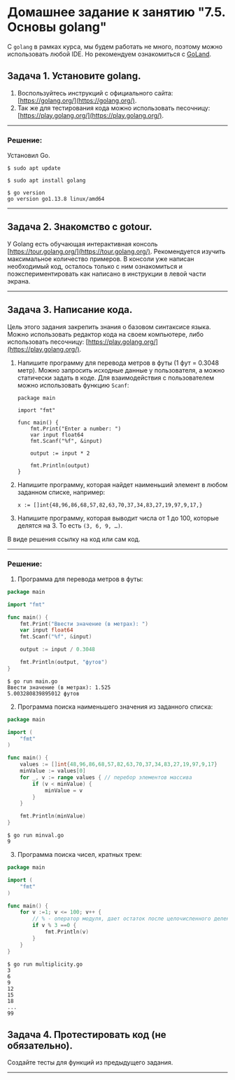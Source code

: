 # Домашнее задание к занятию "7.5. Основы golang"

С `golang` в рамках курса, мы будем работать не много, поэтому можно использовать любой IDE. 
Но рекомендуем ознакомиться с [GoLand](https://www.jetbrains.com/ru-ru/go/).  

## Задача 1. Установите golang.
1. Воспользуйтесь инструкций с официального сайта: [https://golang.org/](https://golang.org/).
2. Так же для тестирования кода можно использовать песочницу: [https://play.golang.org/](https://play.golang.org/).

---
### Решение:

Установил Go.

```
$ sudo apt update

$ sudo apt install golang

$ go version
go version go1.13.8 linux/amd64

```
---

## Задача 2. Знакомство с gotour.
У Golang есть обучающая интерактивная консоль [https://tour.golang.org/](https://tour.golang.org/). 
Рекомендуется изучить максимальное количество примеров. В консоли уже написан необходимый код, 
осталось только с ним ознакомиться и поэкспериментировать как написано в инструкции в левой части экрана.  

---


## Задача 3. Написание кода. 
Цель этого задания закрепить знания о базовом синтаксисе языка. Можно использовать редактор кода 
на своем компьютере, либо использовать песочницу: [https://play.golang.org/](https://play.golang.org/).

1. Напишите программу для перевода метров в футы (1 фут = 0.3048 метр). Можно запросить исходные данные 
у пользователя, а можно статически задать в коде.
    Для взаимодействия с пользователем можно использовать функцию `Scanf`:
    ```
    package main
    
    import "fmt"
    
    func main() {
        fmt.Print("Enter a number: ")
        var input float64
        fmt.Scanf("%f", &input)
    
        output := input * 2
    
        fmt.Println(output)    
    }
    ```
 
1. Напишите программу, которая найдет наименьший элемент в любом заданном списке, например:
    ```
    x := []int{48,96,86,68,57,82,63,70,37,34,83,27,19,97,9,17,}
    ```
1. Напишите программу, которая выводит числа от 1 до 100, которые делятся на 3. То есть `(3, 6, 9, …)`.

В виде решения ссылку на код или сам код. 

---
### Решение:

1. Программа для перевода метров в футы:

```go
package main

import "fmt"

func main() {
    fmt.Print("Ввести значение (в метрах): ")
    var input float64
    fmt.Scanf("%f", &input)

    output := input / 0.3048

    fmt.Println(output, "футов")
}
```
```
$ go run main.go
Ввести значение (в метрах): 1.525
5.003280839895012 футов
```

2. Программа поиска наименьшего значения из заданного списка:

```go
package main

import (
	"fmt"
)

func main() {
    values := []int{48,96,86,68,57,82,63,70,37,34,83,27,19,97,9,17}
    minValue := values[0]
    for _, v := range values { // перебор элементов массива
        if (v < minValue) {
            minValue = v
        }
    }

    fmt.Println(minValue)
}
```
```shell
$ go run minval.go 
9
```

3. Программа поиска чисел, кратных трем:

```go
package main

import (
	"fmt"
)

func main() {
    for v :=1; v <= 100; v++ {
        // % - оператор модуля, дает остаток после целочисленного деления
        if v % 3 ==0 {
            fmt.Println(v)
        }
    }
}
```
```shell
$ go run multiplicity.go 
3
6
9
12
15
18
...
99
```

## Задача 4. Протестировать код (не обязательно).

Создайте тесты для функций из предыдущего задания. 

---




